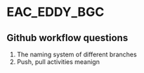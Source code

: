 # EAC_EDDY_BGC

## Github workflow questions
1. The naming system of different branches
2. Push, pull activities meanign
